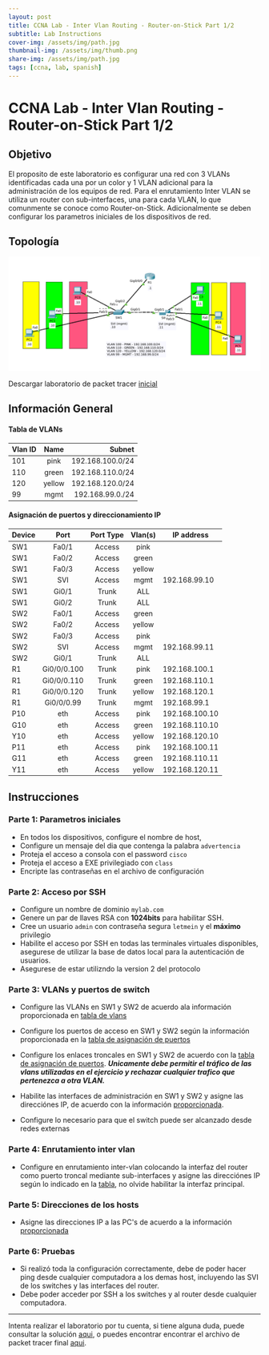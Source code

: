 ```yaml
---
layout: post
title: CCNA Lab - Inter Vlan Routing - Router-on-Stick Part 1/2
subtitle: Lab Instructions
cover-img: /assets/img/path.jpg
thumbnail-img: /assets/img/thumb.png
share-img: /assets/img/path.jpg
tags: [ccna, lab, spanish]
---
```


# CCNA Lab - Inter Vlan Routing - Router-on-Stick Part 1/2

## Objetivo

El proposito de este laboratorio es configurar una red con 3 VLANs identificadas cada una por un color y 1 VLAN adicional para la administración de los equipos de red. Para el enrutamiento Inter VLAN se utiliza un router con sub-interfaces, una para cada VLAN, lo que comunmente se conoce como Router-on-Stick. Adicionalmente se deben configurar los parametros iniciales de los dispositivos de red.

## Topología 

![](../assets/img/lab-intervlan-ros.png)

Descargar laboratorio de packet tracer [inicial](assets/../../assets/labs/ccna-lab-intervlan-ros-start.pkt)

## Información General

#### Tabla de VLANs

    
| Vlan ID    | Name      | Subnet           |
| ---------- |:---------:| ----------------:|
| 101        | pink      | 192.168.100.0/24 |
| 110        | green     | 192.168.110.0/24 |
| 120        | yellow    | 192.168.120.0/24 |
| 99         | mgmt      | 192.168.99.0./24 |

#### Asignación de puertos y direccionamiento IP
    
| Device   | Port   | Port Type | Vlan(s)   | IP address   |
| -------- |:------:| :--------:|:------:|------------  |
| SW1      | Fa0/1  | Access    | pink   |              |
| SW1      | Fa0/2  | Access    | green  |              |
| SW1      | Fa0/3  | Access    | yellow |              |
| SW1      | SVI    | Access    | mgmt   |192.168.99.10 |
| SW1      | Gi0/1  | Trunk     | ALL   ||
| SW1      | Gi0/2  | Trunk     | ALL   ||
| SW2      | Fa0/1  | Access    | green  |              |
| SW2      | Fa0/2  | Access    | yellow |              |
| SW2      | Fa0/3  | Access    | pink   |              |
| SW2      | SVI    | Access    | mgmt   | 192.168.99.11|
| SW2      | Gi0/1  | Trunk     | ALL   ||
| R1      | Gi0/0/0.100 | Trunk | pink   | 192.168.100.1|
| R1       | Gi0/0/0.110 | Trunk | green | 192.168.110.1|
| R1       | Gi0/0/0.120 | Trunk | yellow| 192.168.120.1|
| R1       | Gi0/0/0.99  | Trunk | mgmt  | 192.168.99.1| 
| P10      | eth  | Access | pink  | 192.168.100.10| 
| G10      | eth  | Access | green  | 192.168.110.10| 
| Y10      | eth  | Access | yellow  | 192.168.120.10| 
| P11      | eth  | Access | pink  | 192.168.100.11| 
| G11      | eth  | Access | green  | 192.168.110.11| 
| Y11      | eth  | Access | yellow  | 192.168.120.11| 


## Instrucciones

### Parte 1: Parametros iniciales
- En todos los dispositivos, configure el nombre de host,
- Configure un mensaje del dia que contenga la palabra `advertencia`
- Proteja el acceso a consola con el password `cisco`
- Proteja el acceso a EXE privilegiado con `class`
- Encripte las contraseñas en el archivo de configuración
  
### Parte 2: Acceso por SSH 
   - Configure un nombre de dominio `mylab.com`
   - Genere un par de llaves RSA con **1024bits** para habilitar SSH.
   - Cree un usuario `admin` con contraseña segura `letmein` y el **máximo** privilegio
   - Habilite el acceso por SSH en todas las terminales virtuales disponibles, asegurese de utilizar la base de datos local para la autenticación de usuarios.
   - Asegurese de estar utilizndo la version 2 del protocolo

### Parte 3: VLANs y puertos de switch

- Configure las VLANs en SW1 y SW2 de acuerdo ala información proporcionada en [tabla de vlans](#tabla-de-vlans)
  
- Configure los puertos de acceso en SW1 y SW2 según la información proporcionada en la [tabla de asignación de puertos](#asignación-de-puertos-y-direccionamiento-ip) 

- Configure los enlaces troncales en SW1 y SW2 de acuerdo con la [tabla de asignación de puertos](#asignación-de-puertos-y-direccionamiento-ip). ***Unicamente debe permitir el tráfico de las vlans utilizadas en el ejercicio y rechazar cualquier trafico que pertenezca a otra VLAN.***

- Habilite las interfaces de administración en SW1 y SW2 y asigne las direcciónes IP, de acuerdo con la información [proporcionada](#asignación-de-puertos-y-direccionamiento-ip).
- Configure lo necesario para que el switch puede ser alcanzado desde redes externas


 ### Parte 4: Enrutamiento inter vlan
 - Configure en enrutamiento inter-vlan colocando la interfaz del router como puerto troncal mediante sub-interfaces y asigne las direcciónes IP según lo indicado en la [tabla](#asignación-de-puertos-y-direccionamiento-ip), no olvide habilitar la interfaz principal.

### Parte 5: Direcciones de los hosts
- Asigne las direcciones IP a las PC's de acuerdo a la información [proporcionada](#asignación-de-puertos-y-direccionamiento-ip) 

### Parte 6: Pruebas
- Si realizó toda la configuración correctamente, debe de poder hacer ping desde cualquier computadora a los demas host, incluyendo las SVI de los switches y las interfaces del router.
- Debe poder acceder por SSH a los switches y al router desde cualquier computadora.

----
Intenta realizar el laboratorio por tu cuenta, si tiene alguna duda, puede consultar la solución [aqui](2022-09-26-ccna-lab-intervlan-ros-answer.md), o puedes encontrar encontrar el archivo de packet tracer final [aqui](assests/../../assets/labs/ccna-lab-intervlan-ros-answer.pkt).




    
    







